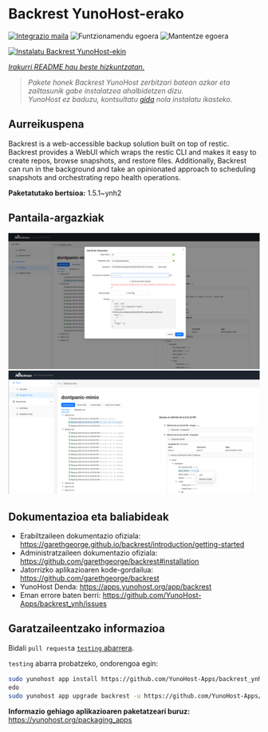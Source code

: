 <!--
Ohart ongi: README hau automatikoki sortu da <https://github.com/YunoHost/apps/tree/master/tools/readme_generator>ri esker
EZ editatu eskuz.
-->

# Backrest YunoHost-erako

[![Integrazio maila](https://dash.yunohost.org/integration/backrest.svg)](https://ci-apps.yunohost.org/ci/apps/backrest/) ![Funtzionamendu egoera](https://ci-apps.yunohost.org/ci/badges/backrest.status.svg) ![Mantentze egoera](https://ci-apps.yunohost.org/ci/badges/backrest.maintain.svg)

[![Instalatu Backrest YunoHost-ekin](https://install-app.yunohost.org/install-with-yunohost.svg)](https://install-app.yunohost.org/?app=backrest)

*[Irakurri README hau beste hizkuntzatan.](./ALL_README.md)*

> *Pakete honek Backrest YunoHost zerbitzari batean azkar eta zailtasunik gabe instalatzea ahalbidetzen dizu.*  
> *YunoHost ez baduzu, kontsultatu [gida](https://yunohost.org/install) nola instalatu ikasteko.*

## Aurreikuspena

Backrest is a web-accessible backup solution built on top of restic. Backrest provides a WebUI which wraps the restic CLI and makes it easy to create repos, browse snapshots, and restore files. Additionally, Backrest can run in the background and take an opinionated approach to scheduling snapshots and orchestrating repo health operations.


**Paketatutako bertsioa:** 1.5.1~ynh2

## Pantaila-argazkiak

![Backrest(r)en pantaila-argazkia](./doc/screenshots/68747470733a2f2f663030302e6261636b626c617a6562322e636f6d2f66696c652f6773686172652f73637265656e73686f74732f323032342f53637265656e73686f742b66726f6d2b323032342d30312d30342b31382d31392d35302e706e67.png)
![Backrest(r)en pantaila-argazkia](./doc/screenshots/68747470733a2f2f663030302e6261636b626c617a6562322e636f6d2f66696c652f6773686172652f73637265656e73686f74732f323032342f53637265656e73686f742b66726f6d2b323032342d30312d30342b31382d33302d31342e706e67.png)

## Dokumentazioa eta baliabideak

- Erabiltzaileen dokumentazio ofiziala: <https://garethgeorge.github.io/backrest/introduction/getting-started>
- Administratzaileen dokumentazio ofiziala: <https://github.com/garethgeorge/backrest#installation>
- Jatorrizko aplikazioaren kode-gordailua: <https://github.com/garethgeorge/backrest>
- YunoHost Denda: <https://apps.yunohost.org/app/backrest>
- Eman errore baten berri: <https://github.com/YunoHost-Apps/backrest_ynh/issues>

## Garatzaileentzako informazioa

Bidali `pull request`a [`testing` abarrera](https://github.com/YunoHost-Apps/backrest_ynh/tree/testing).

`testing` abarra probatzeko, ondorengoa egin:

```bash
sudo yunohost app install https://github.com/YunoHost-Apps/backrest_ynh/tree/testing --debug
edo
sudo yunohost app upgrade backrest -u https://github.com/YunoHost-Apps/backrest_ynh/tree/testing --debug
```

**Informazio gehiago aplikazioaren paketatzeari buruz:** <https://yunohost.org/packaging_apps>
